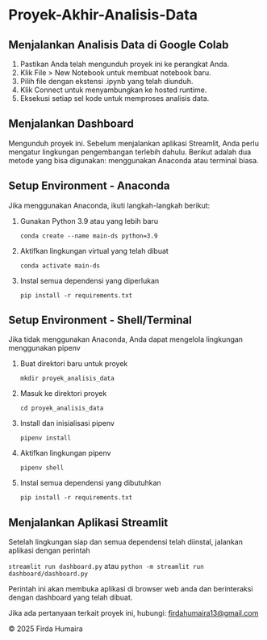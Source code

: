 # Proyek-Akhir-Analisis-Data

## Menjalankan Analisis Data di Google Colab
1. Pastikan Anda telah mengunduh proyek ini ke perangkat Anda.
2. Klik File > New Notebook untuk membuat notebook baru.
3. Pilih file dengan ekstensi .ipynb yang telah diunduh.
4. Klik Connect untuk menyambungkan ke hosted runtime.
5. Eksekusi setiap sel kode untuk memproses analisis data.
   
## Menjalankan Dashboard
Mengunduh proyek ini. Sebelum menjalankan aplikasi Streamlit, Anda perlu mengatur lingkungan pengembangan terlebih dahulu. Berikut adalah dua metode yang bisa digunakan: menggunakan Anaconda atau terminal biasa.

## Setup Environment - Anaconda
Jika menggunakan Anaconda, ikuti langkah-langkah berikut:
1. Gunakan Python 3.9 atau yang lebih baru

   ```conda create --name main-ds python=3.9```
   
3. Aktifkan lingkungan virtual yang telah dibuat

   ```conda activate main-ds```
   
5. Instal semua dependensi yang diperlukan

   ```pip install -r requirements.txt```

## Setup Environment - Shell/Terminal
Jika tidak menggunakan Anaconda, Anda dapat mengelola lingkungan menggunakan pipenv
1. Buat direktori baru untuk proyek
  
   ```mkdir proyek_analisis_data```
   
2. Masuk ke direktori proyek

   ```cd proyek_analisis_data```

3. Install dan inisialisasi pipenv

   ```pipenv install```
   
5. Aktifkan lingkungan pipenv

   ```pipenv shell```

6. Instal semua dependensi yang dibutuhkan

   ```pip install -r requirements.txt```

## Menjalankan Aplikasi Streamlit
Setelah lingkungan siap dan semua dependensi telah diinstal, jalankan aplikasi dengan perintah

```streamlit run dashboard.py``` atau ```python -m streamlit run dashboard/dashboard.py```

Perintah ini akan membuka aplikasi di browser web anda dan berinteraksi dengan dashboard yang telah dibuat.

Jika ada pertanyaan terkait proyek ini, hubungi: firdahumaira13@gmail.com

© 2025 Firda Humaira
